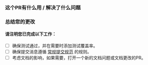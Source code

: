 
### 这个PR有什么用 / 解决了什么问题


### 总结您的更改


#### 请注明您已完成以下工作：

- [ ] 确保测试通过，并在需要时添加测试覆盖率。
- [ ] 确保提交消息遵循 [常规提交规范](https://www.conventionalcommits.org/) 的规则。
- [ ] 考虑文档的影响，如果需要，打开一个新的文档问题或文档更改的PR。